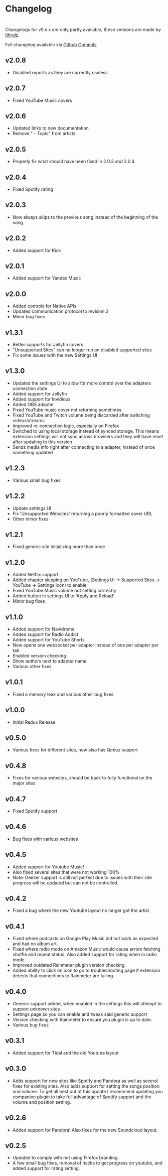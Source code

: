 # Changelog

<div class="tip custom-block" style="padding-top: 8px">

Changelogs for v0.x.x are only partly available, these versions are made by [tjhrulz](https://github.com/tjhrulz).

</div>

Full changelog available via [Github Commits](https://github.com/keifufu/WebNowPlaying-Redux/commits/main)

## v2.0.8

- Disabled reports as they are currently useless

## v2.0.7

- Fixed YouTube Music covers

## v2.0.6

- Updated links to new documentation
- Remove " - Topic" from artists

## v2.0.5

- Properly fix what should have been fixed in 2.0.3 and 2.0.4

## v2.0.4

- Fixed Spotify rating

## v2.0.3

- Now always skips to the previous song instead of the beginning of the song

## v2.0.2

- Added support for Kick

## v2.0.1

- Added support for Yandex Music

## v2.0.0

- Added controls for Native APIs
- Updated communication protocol to revision 2
- Minor bug fixes

## v1.3.1

- Better supports for Jellyfin covers
- "Unsupported Sites" can no longer run on disabled supported sites
- Fix some issues with the new Settings UI

## v1.3.0

- Updated the settings UI to allow for more control over the adapters connection state
- Added support for Jellyfin
- Added support for Invidious
- Added OBS adapter
- Fixed YouTube music cover not returning sometimes
- Fixed YouTube and Twitch volume being discarded after switching videos/streams
- Improved re-connection logic, especially on Firefox
- Switched to using local storage instead of synced storage. This means extension settings will not sync across browsers and they will have reset after updating to this version
- Sends media info right after connecting to a adapter, instead of once something updated

## v1.2.3

- Various small bug fixes

## v1.2.2

- Update settings UI
- Fix 'Unsupported Websites' returning a poorly formatted cover URL
- Other minor fixes

## v1.2.1

- Fixed generic site initializing more than once

## v1.2.0

- Added Netflix support
- Added chapter skipping on YouTube, (Settings UI -> Supported Sites -> YouTube -> Settings Icon) to enable
- Fixed YouTube Music volume not setting correctly
- Added button in settings UI to 'Apply and Reload'
- Minor bug fixes

## v1.1.0

- Added support for Navidrome
- Added support for Radio Addict
- Added support for YouTube Shorts
- Now opens one websocket per adapter instead of one per adapter per tab
- Enabled version checking
- Show authors next to adapter name
- Various other fixes

## v1.0.1

- Fixed a memory leak and various other bug fixes.

## v1.0.0

- Initial Redux Release

## v0.5.0

- Various fixes for different sites, now also has Qobuz support

## v0.4.8

- Fixes for various websites, should be back to fully functional on the major sites

## v0.4.7

- Fixed Spotify support

## v0.4.6

- Bug fixes with various websites

## v0.4.5

- Added support for Youtube Music!
- Also fixed several sites that were not working 100%
- Note: Deezer support is still not perfect due to issues with their site progress will be updated but can not be controlled.

## v0.4.2

- Fixed a bug where the new Youtube layout no longer got the artist

## v0.4.1

- Fixed where podcasts on Google Play Music did not work as expected and had no album art.
- Fixed where radio mode on Amazon Music would cause errors fetching shuffle and repeat status. Also added support for rating when in radio mode.
- Improved outdated Rainmeter plugin version checking.
- Added ability to click on icon to go to troubleshooting page if extension detects that connections to Rainmeter are failing.

## v0.4.0

- Generic support added, when enabled in the settings this will attempt to support unknown sites.
- Settings page so you can enable and tweak said generic support
- Version checking with Rainmeter to ensure you plugin is up to date.
- Various bug fixes

## v0.3.1

- Added support for Tidal and the old Youtube layout

## v0.3.0

- Adds support for new sites like Spotify and Pandora as well as several fixes for existing sites. Also adds support for setting the songs position and volume. To get all best out of this update I recommend updating you companion plugin to take full advantage of Spotify support and the volume and position setting.

## v0.2.6

- Added support for Pandora! Also fixes for the new Soundcloud layout.

## v0.2.5

- Updated to comply with not using Firefox branding.
- A few small bug fixes, removal of hacks to get progress on youtube, and added support for rating setting.
